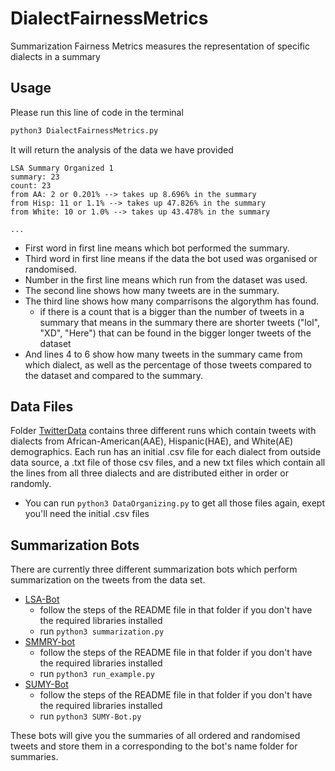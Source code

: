# DialectFairnessMetrics
Summarization Fairness Metrics measures the representation of specific dialects in a summary

## Usage
Please run this line of code in the terminal 
``` python 
python3 DialectFairnessMetrics.py
```
It will return the analysis of the data we have provided
``` text
LSA Summary Organized 1
summary: 23
count: 23
from AA: 2 or 0.201% --> takes up 8.696% in the summary
from Hisp: 11 or 1.1% --> takes up 47.826% in the summary
from White: 10 or 1.0% --> takes up 43.478% in the summary

...
```
- First word in first line means which bot performed the summary. 
- Third word in first line means if the data the bot used was organised or randomised.
- Number in the first line means which run from the dataset was used.
- The second line shows how many tweets are in the summary.
- The third line shows how many comparrisons the algorythm has found.
	- if there is a count that is a bigger than the number of tweets in a summary that means in the summary there are shorter tweets ("lol", "XD", "Here") that can be found in the bigger longer tweets of the dataset
- And lines 4 to 6 show how many tweets in the summary came from which dialect, as well as the percentage of those tweets compared to the dataset and compared to the summary. 

## Data Files
Folder [TwitterData](https://github.com/SofiaSorokina/DialectFairnessMetrics/tree/main/TwitterData) contains three different runs which contain tweets with dialects from African-American(AAE), Hispanic(HAE), and White(AE) demographics. Each run has an initial .csv file for each dialect from outside data source, a .txt file of those csv files, and a new txt files which contain all the lines from all three dialects and are distributed either in order or randomly. 
 - You can run ```python3 DataOrganizing.py``` to get all those files again, exept you'll need the initial .csv files

## Summarization Bots
There are currently three different summarization bots which perform summarization on the tweets from the data set.
- [LSA-Bot](https://github.com/SofiaSorokina/DialectFairnessMetrics/tree/main/LSA-Bot) 
	- follow the steps of the README file in that folder if you don't have the required libraries installed
	- run ```python3 summarization.py```
- [SMMRY-bot](https://github.com/SofiaSorokina/DialectFairnessMetrics/tree/main/SMMRY-Bot)
	- follow the steps of the README file in that folder if you don't have the required libraries installed
	- run ```python3 run_example.py```
- [SUMY-Bot](https://github.com/SofiaSorokina/DialectFairnessMetrics/tree/main/SUMY-Bot)
	- follow the steps of the README file in that folder if you don't have the required libraries installed
	- run ```python3 SUMY-Bot.py```

These bots will give you the summaries of all ordered and randomised tweets and store them in a corresponding to the bot's name folder for summaries. 
